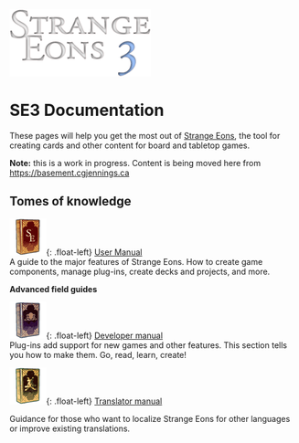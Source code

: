 ![Strange Eons 3](images/se3-header.png)



# SE3 Documentation

These pages will help you get the most out of [Strange Eons](cgjennings.ca/eons/), the tool for creating cards and other content for board and tabletop games.

**Note:** this is a work in progress. Content is being moved here from https://basement.cgjennings.ca

## Tomes of knowledge

![](images/user-manual-logo.png){: .float-left} [User Manual](user-manual.md)  
A guide to the major features of Strange Eons. How to create game components, manage plug-ins, create decks and projects, and more.

**Advanced field guides**

![](images/developer-manual-logo.png){: .float-left} [Developer manual](dev-manual.md)  
Plug-ins add support for new games and other features. This section tells you how to make them. Go, read, learn, create!

![](images/translator-manual-logo.png){: .float-left} [Translator manual](translation-manual.md)  

Guidance for those who want to localize Strange Eons for other languages or improve existing translations.